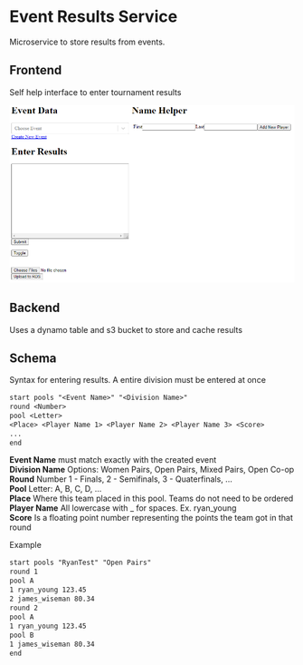 # Event Results Service

Microservice to store results from events.

## Frontend
Self help interface to enter tournament results

![Preview](preview.png)  

## Backend
Uses a dynamo table and s3 bucket to store and cache results

## Schema
Syntax for entering results. A entire division must be entered at once

```
start pools "<Event Name>" "<Division Name>"
round <Number>
pool <Letter>
<Place> <Player Name 1> <Player Name 2> <Player Name 3> <Score>
...
end
```

**Event Name** must match exactly with the created event  
**Division Name** Options: Women Pairs, Open Pairs, Mixed Pairs, Open Co-op  
**Round** Number 1 - Finals, 2 - Semifinals, 3 - Quaterfinals, ...  
**Pool** Letter: A, B, C, D, ...  
**Place** Where this team placed in this pool. Teams do not need to be ordered  
**Player Name** All lowercase with _ for spaces. Ex. ryan_young  
**Score** Is a floating point number representing the points the team got in that round


Example
```
start pools "RyanTest" "Open Pairs"
round 1
pool A
1 ryan_young 123.45
2 james_wiseman 80.34
round 2
pool A
1 ryan_young 123.45
pool B
1 james_wiseman 80.34
end
```